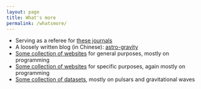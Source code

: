 ```yaml
---
layout: page
title: What's more
permalink: /whatsmore/
---
```


- Serving as a referee for [these journals](https://friendshao.github.io/docs/referee)
- A loosely written blog (in Chinese): [astro-gravity](https://astro-gravity.github.io/) 
- [Some collection of websites](https://friendshao.github.io/docs/general) for general purposes, mostly on programming
- [Some collection of websites](https://friendshao.github.io/docs/specific) for specific purposes, again mostly on programming 
- [Some collection of datasets](https://friendshao.github.io/docs/dataset), mostly on pulsars and gravitational waves


